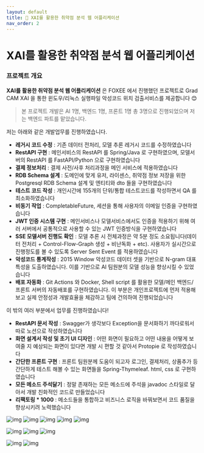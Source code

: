 ```yaml
---
layout: default
title: 📌 XAI를 활용한 취약점 분석 웹 어플리케이션
nav_order: 2
---
```




# **XAI를 활용한 취약점 분석 웹 어플리케이션**

### 프로젝트 개요

**XAI를 활용한 취약점 분석 웹 어플리케이션** 은 FOXEE 에서 진행했던 프로젝트로 Grad CAM XAI 을 통한 윈도우/리눅스 실행파일 악성코드 위치 검출서비스를 제공합니다 😊
> 본 프로젝트 개발은 AI 1명, 백엔드 1명, 프론트 1명 총 3명으로 진행되었으며 저는 백엔드 파트를 맡았습니다.

저는 아래와 같은 개발업무를 진행하였습니다.

* **레거시 코드 수정** : 기존 데이터 전처리, 모델 추론 레거시 코드를 수정하였습니다
* **RestAPI 구현** : 메인서비스의 RestAPI 를 Spring/Java 로 구현하였으며, 모델서버의 RestAPI 를 FastAPI/Python 으로 구현하였습니다
* **결제 정보처리** : 결제 사전/사후 처리과정을 메인 서비스에 적용하였습니다
* **RDB Schema 설계** : 도메인에 맞게 유저, 라이센스, 취약점 정보 저장을 위한 Postgresql RDB Schema 설계 및 엔티티와 dto 들을 구현하였습니다
* **테스트 코드 작성** : 개인시간에 155개의 단위/통합 테스트코드를 작성하면서 QA 를 최소화하였습니다
* **비동기 작업** : CompletableFuture, 세션을 통해 사용자의 이메일 인증을 구현하였습니다
* **JWT 인증 시스템 구현** : 메인서비스나 모델서비스에서도 인증을 적용하기 위해 여러 서버에서 공통적으로 사용할 수 있는 JWT 인증방식을 구현하였습니다
* **SSE 모델서버 진행도 확인** : 모델 추론 시 전체과정은 약 5분 정도 소요됩니다(데이터 전처리 + Control-Flow-Graph 생성 + 비난독화 + etc). 사용자가 실시간으로 진행정도를 볼 수 있도록 Server Sent Event 를 적용하였습니다
* **악성코드 통계작성** : 2015 Window 악성코드 데이터 셋을 기반으로 N-gram 대표 특성을 도출하였습니다. 이를 기반으로 AI 팀원분의 모델 성능을 향상시킬 수 있었습니다
* **배포 자동화** : Git Actions 와 Docker, Shell script 를 활용한 모델/메인 백엔드/프론트 서버의 자동배포를 구현하였습니다. 이 부분은 개인프로젝트에 먼저 적용해보고 실제 안정성과 개발효율을 체감하고 팀에 건의하여 진행되었습니다


이 밖의 여러 부분에서 업무를 진행하였습니다!

* **RestAPI 문서 작성** : Swagger가 생각보다 Exception을 문서화하기 까다로워서 따로 노션으로 작성하였습니다
* **화면 설계서 작성 및 초기 UI 디자인** : 어떤 화면이 필요하고 어떤 내용을 어떻게 보여줄 지 예상되는 화면이 있다면 개발 시 편할 것 같아서 Protopie 로 작성하였습니다
* **간단한 프론트 구현** : 프론트 팀원분께 도움이 되고자 로그인, 결제처리, 상품추가 등 간단하게 테스트 해볼 수 있는 화면들을 Spring-Thymeleaf. html, css 로 구현하였습니다
* **모든 메소드 주석달기** : 정말 존재하는 모든 메소드에 주석을 javadoc 스타일로 달아서 개발 친화적인 코드로 만들었습니다
* **리팩토링 * 1000** : 메소드들을 통합하고 비즈니스 로직을 바꿔보면서 코드 품질을 향상시키려 노력했습니다

![img](../../assets/foxee/그림10.png)
![img](../../assets/foxee/그림1.png)
![img](../../assets/foxee/그림2.png)
![img](../../assets/foxee/그림3.png)
![img](../../assets/foxee/그림4.png)

![img](../../assets/foxee/그림5.png)
![img](../../assets/foxee/그림6.png)
![img](../../assets/foxee/그림7.png)

![img](../../assets/foxee/그림15.png)
![img](../../assets/foxee/그림9.png)

